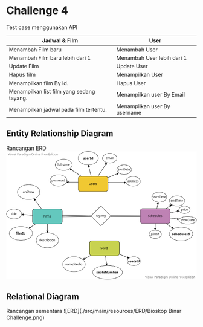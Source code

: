 # Challenge 4
Test case menggunakan API

| Jadwal & Film                             | User                         |
|-------------------------------------------|------------------------------|
| Menambah Film baru                        | Menambah User                |
| Menambah Film baru lebih dari 1           | Menambah User lebih dari 1   |
| Update Film                               | Update User                  |
| Hapus film                                | Menampilkan User             |
| Menampilkan film By Id.                   | Hapus User                   |
| Menampilkan list film yang sedang tayang. | Menampilkan user By Email    |
| Menampilkan jadwal pada film tertentu.    | Menampilkan user By username |

## Entity Relationship Diagram
Rancangan ERD 
![ERD](./src/main/resources/ERD/ERD%20Challenge%204%20Binar.png)

## Relational Diagram
Rancangan sementara
![ERD](./src/main/resources/ERD/Bioskop Binar Challenge.png)